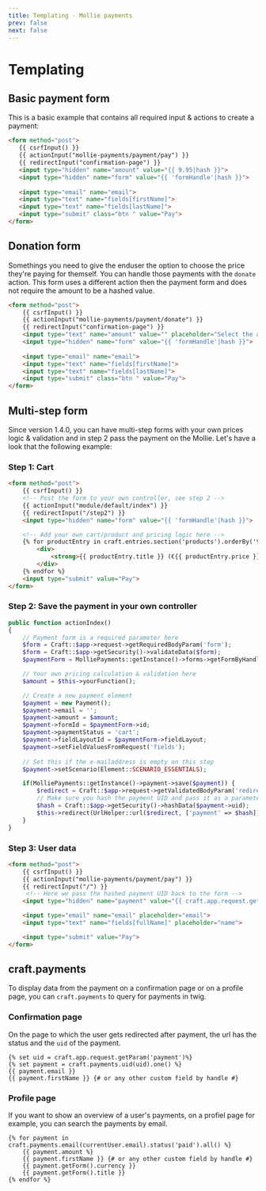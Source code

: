 ```yaml
---
title: Templating - Mollie payments
prev: false
next: false
---
```


# Templating
 
## Basic payment form
This is a basic example that contains all required input & actions to create a payment:
 
 ```html
<form method="post">
    {{ csrfInput() }}
    {{ actionInput("mollie-payments/payment/pay") }}
    {{ redirectInput("confirmation-page") }}
    <input type="hidden" name="amount" value="{{ 9.95|hash }}">
    <input type="hidden" name="form" value="{{ 'formHandle'|hash }}">
    
    <input type="email" name="email">
    <input type="text" name="fields[firstName]">
    <input type="text" name="fields[lastName]">
    <input type="submit" class="btn " value="Pay">
</form>
```

## Donation form
Somethings you need to give the enduser the option to choose the price they're paying for themself. You can handle those payments with the ``donate`` action. 
This form uses a different action then the payment form and does not require the amount to be a hashed value. 
```html
<form method="post">
    {{ csrfInput() }}
    {{ actionInput("mollie-payments/payment/donate") }}
    {{ redirectInput("confirmation-page") }}
    <input type="text" name="amount" value="" placeholder="Select the amount you want tot donate">
    <input type="hidden" name="form" value="{{ 'formHandle'|hash }}">
    
    <input type="email" name="email">
    <input type="text" name="fields[firstName]">
    <input type="text" name="fields[lastName]">
    <input type="submit" class="btn " value="Pay">
</form>
```

## Multi-step form
Since version 1.4.0, you can have multi-step forms with your own prices logic & validation and in step 2 pass the payment on the Mollie. Let's have a look that the following example:

### Step 1: Cart
````html
<form method="post">
    {{ csrfInput() }}
    <!-- Post the form to your own controller, see step 2 --> 
    {{ actionInput("module/default/index") }}
    {{ redirectInput("/step2") }}
    <input type="hidden" name="form" value="{{ 'formHandle'|hash }}">

    <!-- Add your own cart/product and pricing logic here --> 
    {% for productEntry in craft.entries.section('products').orderBy('title ASC').all() %}
        <div>
            <strong>{{ productEntry.title }} (€{{ productEntry.price }})</strong>
        </div>
    {% endfor %}
    <input type="submit" value="Pay">
</form>
````

### Step 2: Save the payment in your own controller

````php
public function actionIndex()
{
    // Payment form is a required parameter here
    $form = Craft::$app->request->getRequiredBodyParam('form');
    $form = Craft::$app->getSecurity()->validateData($form);
    $paymentForm = MolliePayments::getInstance()->forms->getFormByHandle($form);

    // Your own pricing calculation & validation here
    $amount = $this->yourFunction();

    // Create a new payment element
    $payment = new Payment();
    $payment->email = '';
    $payment->amount = $amount;
    $payment->formId = $paymentForm->id;
    $payment->paymentStatus = 'cart';
    $payment->fieldLayoutId = $paymentForm->fieldLayout;
    $payment->setFieldValuesFromRequest('fields');
    
    // Set this if the e-mailaddress is empty on this step 
    $payment->setScenario(Element::SCENARIO_ESSENTIALS);

    if(MolliePayments::getInstance()->payment->save($payment)) {
        $redirect = Craft::$app->request->getValidatedBodyParam('redirect');
        // Make sure you hash the payment UID and pass it as a parameter
        $hash = Craft::$app->getSecurity()->hashData($payment->uid);
        $this->redirect(UrlHelper::url($redirect, ['payment' => $hash]));
    }
}
````

### Step 3: User data 

````html
<form method="post">
    {{ csrfInput() }}
    {{ actionInput("mollie-payments/payment/pay") }}
    {{ redirectInput("/") }}
     <!-- Here we pass the hashed payment UID back to the form -->
    <input type="hidden" name="payment" value="{{ craft.app.request.getParam('payment') }}">

    <input type="email" name="email" placeholder="email">
    <input type="text" name="fields[fullName]" placeholder="name">

    <input type="submit" value="Pay">
</form>
````

## craft.payments
To display data from the payment on a confirmation page or on a profile page, you can `craft.payments` to query for payments in twig.

### Confirmation page
On the page to which the user gets redirected after payment, the url has the status and the `uid` of the payment.
```twig
{% set uid = craft.app.request.getParam('payment')%}
{% set payment = craft.payments.uid(uid).one() %}
{{ payment.email }}
{{ payment.firstName }} {# or any other custom field by handle #}
```

### Profile page
If you want to show an overview of a user's payments, on a profiel page for example, you can search the payments by email.

```twig
{% for payment in craft.payments.email(currentUser.email).status('paid').all() %}
    {{ payment.amount %}
    {{ payment.firstName }} {# or any other custom field by handle #}
    {{ payment.getForm().currency }}
    {{ payment.getForm().title }}     
{% endfor %}
```